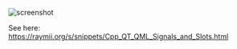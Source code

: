 ![screenshot](https://raymii.org/s/inc/img/qtqml-example.png)

See here: https://raymii.org/s/snippets/Cpp_QT_QML_Signals_and_Slots.html
